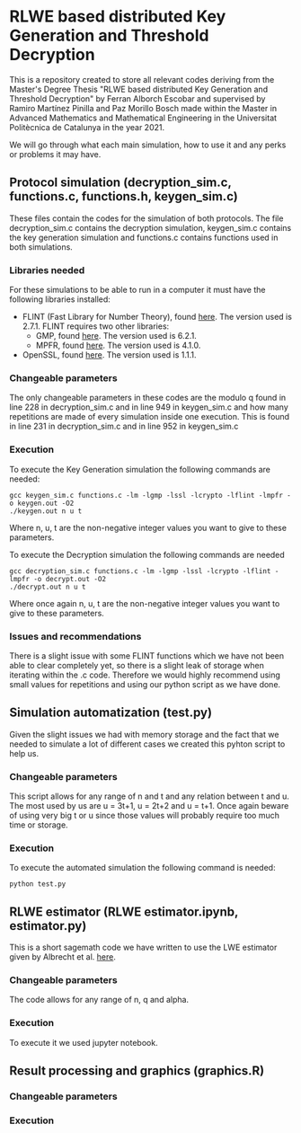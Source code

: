 # RLWE based distributed Key Generation and Threshold Decryption

This is a repository created to store all relevant codes deriving from the Master's Degree Thesis "RLWE based distributed Key Generation and Threshold Decryption" by Ferran Alborch Escobar and supervised by Ramiro Martínez Pinilla and Paz Morillo Bosch made within the Master in Advanced Mathematics and Mathematical Engineering in the Universitat Politècnica de Catalunya in the year 2021.

We will go through what each main simulation, how to use it and any perks or problems it may have.

## Protocol simulation (decryption_sim.c, functions.c, functions.h, keygen_sim.c)

These files contain the codes for the simulation of both protocols. The file decryption_sim.c contains the decryption simulation, keygen_sim.c contains the key generation simulation and functions.c contains functions used in both simulations.

### Libraries needed

For these simulations to be able to run in a computer it must have the following libraries installed:
- FLINT (Fast Library for Number Theory), found [here](https://www.flintlib.org/downloads.html). The version used is 2.7.1. FLINT requires two other libraries:
  - GMP, found [here](https://gmplib.org/). The version used is 6.2.1.
  - MPFR, found [here](https://www.mpfr.org/). The version used is 4.1.0.
- OpenSSL, found [here](https://www.openssl.org/). The version used is 1.1.1.

### Changeable parameters

The only changeable parameters in these codes are the modulo q found in line 228 in decryption_sim.c and in line 949 in keygen_sim.c and how many repetitions are made of every simulation inside one execution. This is found in line 231 in decryption_sim.c and in line 952 in keygen_sim.c

### Execution

To execute the Key Generation simulation the following commands are needed:
```
gcc keygen_sim.c functions.c -lm -lgmp -lssl -lcrypto -lflint -lmpfr -o keygen.out -O2
./keygen.out n u t
```
Where n, u, t are the non-negative integer values you want to give to these parameters.

To execute the Decryption simulation the following commands are needed
```
gcc decryption_sim.c functions.c -lm -lgmp -lssl -lcrypto -lflint -lmpfr -o decrypt.out -O2
./decrypt.out n u t
```
Where once again n, u, t are the non-negative integer values you want to give to these parameters.

### Issues and recommendations

There is a slight issue with some FLINT functions which we have not been able to clear completely yet, so there is a slight leak of storage when iterating within the .c code. Therefore we would highly recommend using small values for repetitions and using our python script as we have done.

## Simulation automatization (test.py)

Given the slight issues we had with memory storage and the fact that we needed to simulate a lot of different cases we created this pyhton script to help us.

### Changeable parameters

This script allows for any range of n and t and any relation between t and u. The most used by us are u = 3t+1, u = 2t+2 and u = t+1. Once again beware of using very big t or u since those values will probably require too much time or storage.

### Execution

To execute the automated simulation the following command is needed:
```
python test.py
```

## RLWE estimator (RLWE estimator.ipynb, estimator.py)

This is a short sagemath code we have written to use the LWE estimator given by Albrecht et al. [here](https://bitbucket.org/malb/lwe-estimator/src/master/).

### Changeable parameters

The code allows for any range of n, q and alpha.

### Execution

To execute it we used jupyter notebook.

## Result processing and graphics (graphics.R)



### Changeable parameters

### Execution




